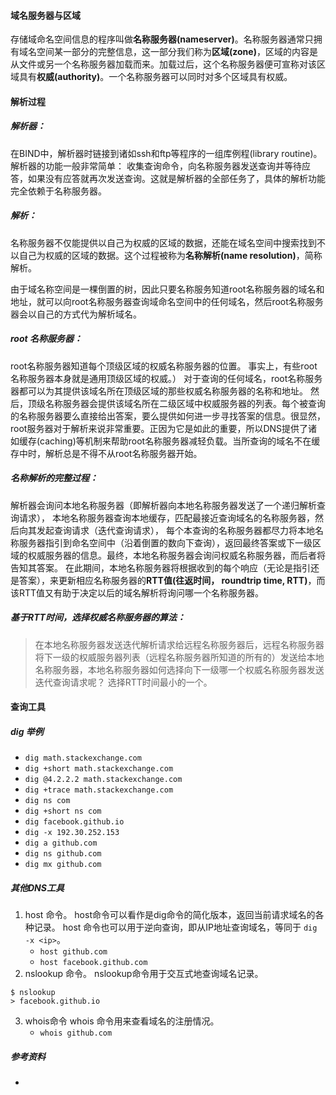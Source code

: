 #### 域名服务器与区域
存储域命名空间信息的程序叫做**名称服务器(nameserver)**。名称服务器通常只拥有域名空间某一部分的完整信息，这一部分我们称为**区域(zone)**，区域的内容是从文件或另一个名称服务器加载而来。加载过后，这个名称服务器便可宣称对该区域具有**权威(authority)**。一个名称服务器可以同时对多个区域具有权威。 


#### 解析过程

##### 解析器：
在BIND中，解析器时链接到诸如ssh和ftp等程序的一组库例程(library routine)。解析器的功能一般非常简单： 收集查询命令，向名称服务器发送查询并等待应答，如果没有应答就再次发送查询。这就是解析器的全部任务了，具体的解析功能完全依赖于名称服务器。

##### 解析：
名称服务器不仅能提供以自己为权威的区域的数据，还能在域名空间中搜索找到不以自己为权威的区域的数据。这个过程被称为**名称解析(name resolution)**，简称解析。

由于域名称空间是一棵倒置的树，因此只要名称服务知道root名称服务器的域名和地址，就可以向root名称服务器查询域命名空间中的任何域名，然后root名称服务器会以自己的方式代为解析域名。

##### root 名称服务器： 
root名称服务器知道每个顶级区域的权威名称服务器的位置。 事实上，有些root名称服务器本身就是通用顶级区域的权威。） 对于查询的任何域名，root名称服务器都可以为其提供该域名所在顶级区域的那些权威名称服务器的名称和地址。 然后，顶级名称服务器会提供该域名所在二级区域中权威服务器的列表。每个被查询的名称服务器要么直接给出答案，要么提供如何进一步寻找答案的信息。很显然，root服务器对于解析来说非常重要。正因为它是如此的重要，所以DNS提供了诸如缓存(caching)等机制来帮助root名称服务器减轻负载。当所查询的域名不在缓存中时，解析总是不得不从root名称服务器开始。 

##### 名称解析的完整过程：
解析器会询问本地名称服务器（即解析器向本地名称服务器发送了一个递归解析查询请求）， 本地名称服务器查询本地缓存，匹配最接近查询域名的名称服务器，然后向其发起查询请求（迭代查询请求）， 每个本查询的名称服务器都尽力将本地名称服务器指引到命名空间中（沿着倒置的数向下查询），返回最终答案或下一级区域的权威服务器的信息。最终，本地名称服务器会询问权威名称服务器，而后者将告知其答案。 在此期间，本地名称服务器将根据收到的每个响应（无论是指引还是答案），来更新相应名称服务器的**RTT值(往返时间， roundtrip time, RTT)**，而该RTT值又有助于决定以后的域名解析将询问哪一个名称服务器。 

##### 基于RTT时间，选择权威名称服务器的算法： 
> 在本地名称服务器发送迭代解析请求给远程名称服务器后，远程名称服务器将下一级的权威服务器列表（远程名称服务器所知道的所有的）发送给本地名称服务器，本地名称服务器如何选择向下一级哪一个权威名称服务器发送迭代查询请求呢？ 选择RTT时间最小的一个。 






#### 查询工具

##### dig 举例
- `dig math.stackexchange.com`
- `dig +short math.stackexchange.com`
- `dig @4.2.2.2 math.stackexchange.com`
- `dig +trace math.stackexchange.com`
- `dig ns com`
- `dig +short ns com`
- `dig facebook.github.io`
- `dig -x 192.30.252.153`
- `dig a github.com`
- `dig ns github.com`
- `dig mx github.com`
##### 其他DNS工具
1. host 命令。 host命令可以看作是dig命令的简化版本，返回当前请求域名的各种记录。  host 命令也可以用于逆向查询，即从IP地址查询域名，等同于 `dig -x <ip>`。
    - `host github.com`
    - `host facebook.github.com`
2. nslookup 命令。 nslookup命令用于交互式地查询域名记录。 
```
$ nslookup
> facebook.github.io
```
3. whois命令
whois 命令用来查看域名的注册情况。 
    - `whois github.com`

##### 参考资料
- 

